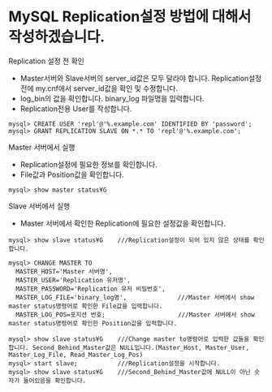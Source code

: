 # MySQL Replication설정 방법에 대해서 작성하겠습니다.

Replication 설정 전 확인
- Master서버와 Slave서버의 server_id값은 모두 달라야 합니다. Replication설정전에 my.cnf에서 server_id값을 확인 및 수정합니다.
- log_bin의 값을 확인합니다. binary_log 파일명을 입력합니다.
- Replication전용 User를 작성합니다.
```
mysql> CREATE USER 'repl'@'%.example.com' IDENTIFIED BY 'password';
mysql> GRANT REPLICATION SLAVE ON *.* TO 'repl'@'%.example.com';
```
  
Master 서버에서 실행
 - Replication설정에 필요한 정보를 확인합니다.
 - File값과 Position값을 확인합니다.
```
mysql> show master status¥G
```
Slave 서버에서 실행
 - Master 서버에서 확인한 Replication에 필요한 설정값을 확인합니다.

```
mysql> show slave status¥G    ///Replication설정이 되어 있지 않은 상태를 확인합니다.

mysql> CHANGE MASTER TO
  MASTER_HOST='Master 서버명',
  MASTER_USER='Replication 유저명',
  MASTER_PASSWORD='Replication 유저 비밀번호',
  MASTER_LOG_FILE='binary_log명',              ///Master 서버에서 show master status명령어로 확인한 File값을 입력합니다.
  MASTER_LOG_POS=포지션 번호;                    ///Master 서버에서 show master status명령어로 확인한 Position값을 입력합니다.

mysql> show slave status¥G    ///Change master to명령어로 입력한 값들을 확인합니다. Second_Behind_Master값은 NULL입니다.(Master_Host, Master_User, Master_Log_File, Read_Master_Log_Pos)
mysql> start slave;           ///Replication설정을 시작합니다.
mysql> show slave status¥G    ///Second_Behind_Master값에 NULL이 아닌 숫자가 들어있음을 확인합니다.
```

